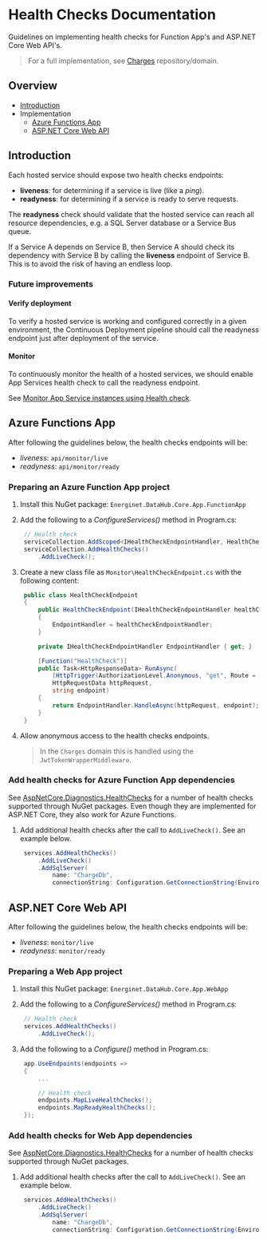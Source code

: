 # Health Checks Documentation

Guidelines on implementing health checks for Function App's and ASP.NET Core Web API's.

> For a full implementation, see [Charges](https://github.com/Energinet-DataHub/geh-charges) repository/domain.

## Overview

- [Introduction](#introduction)
- Implementation
  - [Azure Functions App](#azure-functions-app)
  - [ASP.NET Core Web API](#aspnet-core-web-api)

## Introduction

Each hosted service should expose two health checks endpoints:

- **liveness**: for determining if a service is live (like a _ping_).
- **readyness**: for determining if a service is ready to serve requests.

The **readyness** check should validate that the hosted service can reach all resource dependencies, e.g. a SQL Server database or a Service Bus queue.

If a Service A depends on Service B, then Service A should check its dependency with Service B by calling the **liveness** endpoint of Service B. This is to avoid the risk of having an endless loop.

### Future improvements

#### Verify deployment

To verify a hosted service is working and configured correctly in a given environment, the Continuous Deployment pipeline should call the readyness endpoint just after deployment of the service.

#### Monitor

To continuously monitor the health of a hosted services, we should enable App Services health check to call the readyness endpoint.

See [Monitor App Service instances using Health check](https://docs.microsoft.com/en-us/azure/app-service/monitor-instances-health-check).

## Azure Functions App

After following the guidelines below, the health checks endpoints will be:

- _liveness_: `api/monitor/live`
- _readyness_: `api/monitor/ready`

### Preparing an Azure Function App project

1) Install this NuGet package:
   `Energinet.DataHub.Core.App.FunctionApp`

1) Add the following to a *ConfigureServices()* method in Program.cs:

   ```cs
    // Health check
    serviceCollection.AddScoped<IHealthCheckEndpointHandler, HealthCheckEndpointHandler>();
    serviceCollection.AddHealthChecks()
        .AddLiveCheck();
   ```

1) Create a new class file as `Monitor\HealthCheckEndpoint.cs` with the following content:

   ```cs
    public class HealthCheckEndpoint
    {
        public HealthCheckEndpoint(IHealthCheckEndpointHandler healthCheckEndpointHandler)
        {
            EndpointHandler = healthCheckEndpointHandler;
        }

        private IHealthCheckEndpointHandler EndpointHandler { get; }

        [Function("HealthCheck")]
        public Task<HttpResponseData> RunAsync(
            [HttpTrigger(AuthorizationLevel.Anonymous, "get", Route = "monitor/{endpoint}")]
            HttpRequestData httpRequest,
            string endpoint)
        {
            return EndpointHandler.HandleAsync(httpRequest, endpoint);
        }
    }
   ```

1) Allow anonymous access to the health checks endpoints.

    > In the `Charges` domain this is handled using the `JwtTokenWrapperMiddleware`.

### Add health checks for Azure Function App dependencies

See [AspNetCore.Diagnostics.HealthChecks](https://github.com/Xabaril/AspNetCore.Diagnostics.HealthChecks#health-checks) for a number of health checks supported through NuGet packages. Even though they are implemented for ASP.NET Core, they also work for Azure Functions.

1) Add additional health checks after the call to `AddLiveCheck()`. See an example below.

   ```cs
    services.AddHealthChecks()
        .AddLiveCheck()
        .AddSqlServer(
            name: "ChargeDb",
            connectionString: Configuration.GetConnectionString(EnvironmentSettingNames.ChargeDbConnectionString));
   ```

## ASP.NET Core Web API

After following the guidelines below, the health checks endpoints will be:

- _liveness_: `monitor/live`
- _readyness_: `monitor/ready`

### Preparing a Web App project

1) Install this NuGet package:
   `Energinet.DataHub.Core.App.WebApp`

1) Add the following to a *ConfigureServices()* method in Program.cs:

   ```cs
    // Health check
    services.AddHealthChecks()
        .AddLiveCheck();
   ```

1) Add the following to a *Configure()* method in Program.cs:

   ```cs
    app.UseEndpoints(endpoints =>
    {
        ...

        // Health check
        endpoints.MapLiveHealthChecks();
        endpoints.MapReadyHealthChecks();
    });
   ```

### Add health checks for Web App dependencies

See [AspNetCore.Diagnostics.HealthChecks](https://github.com/Xabaril/AspNetCore.Diagnostics.HealthChecks#health-checks) for a number of health checks supported through NuGet packages.

1) Add additional health checks after the call to `AddLiveCheck()`. See an example below.

   ```cs
    services.AddHealthChecks()
        .AddLiveCheck()
        .AddSqlServer(
            name: "ChargeDb",
            connectionString: Configuration.GetConnectionString(EnvironmentSettingNames.ChargeDbConnectionString));
   ```
